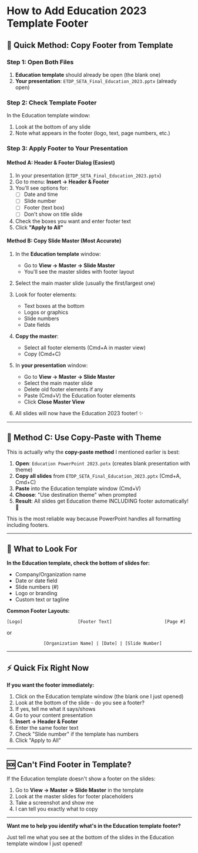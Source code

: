 # How to Add Education 2023 Template Footer

## 🎯 Quick Method: Copy Footer from Template

### Step 1: Open Both Files
1. **Education template** should already be open (the blank one)
2. **Your presentation**: `ETDP_SETA_Final_Education_2023.pptx` (already open)

### Step 2: Check Template Footer
In the Education template window:
1. Look at the bottom of any slide
2. Note what appears in the footer (logo, text, page numbers, etc.)

### Step 3: Apply Footer to Your Presentation

#### Method A: Header & Footer Dialog (Easiest)
1. In your presentation (`ETDP_SETA_Final_Education_2023.pptx`)
2. Go to menu: **Insert → Header & Footer**
3. You'll see options for:
   - ☐ Date and time
   - ☐ Slide number
   - ☐ Footer (text box)
   - ☐ Don't show on title slide
4. Check the boxes you want and enter footer text
5. Click **"Apply to All"**

#### Method B: Copy Slide Master (Most Accurate)
1. In the **Education template** window:
   - Go to **View → Master → Slide Master**
   - You'll see the master slides with footer layout
   
2. Select the main master slide (usually the first/largest one)

3. Look for footer elements:
   - Text boxes at the bottom
   - Logos or graphics
   - Slide numbers
   - Date fields

4. **Copy the master**:
   - Select all footer elements (Cmd+A in master view)
   - Copy (Cmd+C)

5. In **your presentation** window:
   - Go to **View → Master → Slide Master**
   - Select the main master slide
   - Delete old footer elements if any
   - Paste (Cmd+V) the Education footer elements
   - Click **Close Master View**

6. All slides will now have the Education 2023 footer! ✨

---

## 🔧 Method C: Use Copy-Paste with Theme

This is actually why the **copy-paste method** I mentioned earlier is best:

1. **Open**: `Education PowerPoint 2023.potx` (creates blank presentation with theme)
2. **Copy all slides** from `ETDP_SETA_Final_Education_2023.pptx` (Cmd+A, Cmd+C)
3. **Paste** into the Education template window (Cmd+V)
4. **Choose**: "Use destination theme" when prompted
5. **Result**: All slides get Education theme INCLUDING footer automatically! 🎉

This is the most reliable way because PowerPoint handles all formatting including footers.

---

## 📸 What to Look For

**In the Education template, check the bottom of slides for:**
- Company/Organization name
- Date or date field
- Slide numbers (#)
- Logo or branding
- Custom text or tagline

**Common Footer Layouts:**
```
[Logo]                     [Footer Text]                    [Page #]
```
or
```
              [Organization Name] | [Date] | [Slide Number]
```

---

## ⚡ Quick Fix Right Now

**If you want the footer immediately:**

1. Click on the Education template window (the blank one I just opened)
2. Look at the bottom of the slide - do you see a footer?
3. If yes, tell me what it says/shows
4. Go to your content presentation
5. **Insert → Header & Footer**
6. Enter the same footer text
7. Check "Slide number" if the template has numbers
8. Click "Apply to All"

---

## 🆘 Can't Find Footer in Template?

If the Education template doesn't show a footer on the slides:
1. Go to **View → Master → Slide Master** in the template
2. Look at the master slides for footer placeholders
3. Take a screenshot and show me
4. I can tell you exactly what to copy

---

**Want me to help you identify what's in the Education template footer?** 

Just tell me what you see at the bottom of the slides in the Education template window I just opened!












